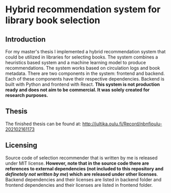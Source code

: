 # Hybrid recommendation system for library book selection

## Introduction

For my master's thesis I implemented a hybrid recommendation system that could be utilized in libraries for selecting books. The system combines a heuristics based system and a machine learning model to produce recommendations. The system works based on circulation logs and book metadata. There are two components in the system: frontend and backend. Each of these components have their respective dependencies. Backend is built with Python and frontend with React. <b>This system is not production ready and does not aim to be commercial. It was solely created for research purposes.</b>

## Thesis

The finished thesis can be found at: http://jultika.oulu.fi/Record/nbnfioulu-202102161173

## Licensing

Source code of selection recommender that is written by me is released under MIT license. <b>However, note that in the source code there are references to external dependencies (not included to this repository and _definetely not written by me_) which are released under other licenses</b>. Backend dependencies and their licenses are listed in backend folder and frontend dependencies and their licenses are listed in frontend folder.
